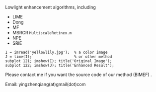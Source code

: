 Lowlight enhancement algorithms, including

* LIME
* Dong
* MF
* MSRCR `MultiscaleRetinex.m`
* NPE
* SRIE

```
I = imread('yellowlily.jpg');  % a color image
J = lime(I);                   % or other method
subplot 121; imshow(I); title('Original Image');
subplot 122; imshow(J); title('Enhanced Result');
```

Please contact me if you want the source code of our method (BIMEF) .

Email: yingzhenqiang(at)gmail(dot)com